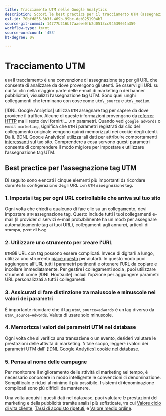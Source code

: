 ```yaml
---
title: Tracciamento UTM nelle Google Analytics
description: Scopri le best practice per il tracciamento UTM (assegnazione tag) nelle Google Analytics.
exl-id: 70bfd855-3b3f-469b-99bc-deb8251904b7
source-git-commit: 14777b216bf7aaeea0fb2d0513cc94539034a359
workflow-type: tm+mt
source-wordcount: '453'
ht-degree: 0%

---
```


# Tracciamento UTM

`UTM` il tracciamento è una convenzione di assegnazione tag per gli URL che consente di analizzare da dove provengono gli utenti. Se osservi gli URL su cui fai clic nella maggior parte delle e-mail di marketing o dei banner pubblicitari, visualizzi l’assegnazione tag UTM. Sono quei lunghi collegamenti che terminano con cose come `utm\_source` e `utm\_medium`.

[!DNL Google Analytics] utilizza `UTM` assegnare tag per sapere da dove proviene il traffico. Alcune di queste informazioni provengono da [referrer HTTP](https://en.wikipedia.org/wiki/HTTP_referer) ma il resto devi fornirti... `UTM` parametri. Quando vedi `google adwords` o `email marketing`, significa che `UTM` i parametri registrati dal clic del collegamento originale vengono quindi memorizzati nei cookie degli utenti. Da lì, [!DNL Google Analytics] utilizza tali dati per [attribuire comportamenti interessanti](../data-analyst/analysis/google-track-user-acq.md) sul tuo sito. Comprendere a cosa servono questi parametri consente di comprendere il modo migliore per impostare e utilizzare l’assegnazione tag UTM.

## Best practice per l’assegnazione tag UTM

Di seguito sono elencati i cinque elementi più importanti da ricordare durante la configurazione degli URL con `UTM` assegnazione tag.

### 1. Imposta i tag per ogni URL controllabile che arriva sul tuo sito

Ogni volta che chiedi a qualcuno di fare clic su un collegamento, devi impostare `UTM` assegnazione tag. Questo include tutti i tuoi collegamenti e-mail (il provider di servizi e-mail probabilmente ha un modo per assegnare automaticamente tag ai tuoi URL), collegamenti agli annunci, articoli di stampa, post di blog.

### 2. Utilizzare uno strumento per creare l’URL

`UTM`Gli URL con tag possono essere complicati. Invece di digitarli a lungo, utilizza uno strumento [piace questo](https://support.google.com/analytics/answer/1033867?hl=en) per aiutarti. In questo modo puoi aggiungere all’URL tutti i parametri pertinenti e ottenere l’URL da copiare e incollare immediatamente. Per gestire i collegamenti social, puoi utilizzare strumenti come [!DNL Hootsuite] includi l’opzione per aggiungere parametri URL personalizzati a tutti i collegamenti.

### 3. Assicurati di fare distinzione tra maiuscole e minuscole nei valori dei parametri

È importante ricordare che il tag `utm\_source=adwords` è un tag diverso da `utm\_source=Adwords`. Valuta di usare solo minuscole.

### 4. Memorizza i valori dei parametri UTM nel database

Ogni volta che si verifica una transazione o un evento, desideri valutare le prestazioni delle attività di marketing. A tale scopo, leggere i valori dei parametri UTM dall&#39; [[!DNL Google Analytics] cookie nel database](../data-analyst/analysis/google-track-user-acq.md).

### 5. Pensa al nome delle campagne

Per monitorare il miglioramento delle attività di marketing nel tempo, è necessario conoscere in modo intelligente le convenzioni di denominazione. Semplificalo e riduci al minimo il più possibile. I sistemi di denominazione complicati sono più difficili da mantenere.

Una volta acquisiti questi dati nel database, puoi valutare le prestazioni del marketing e della pubblicità tramite analisi più sofisticate, tra cui [Valore ciclo di vita cliente](../data-analyst/analysis/ess-expected-ltv.md), [Tassi di acquisto ripetuti](../data-analyst/analysis/repurchase-behavior.md), e [Valore medio ordine](../data-analyst/analysis/basic-analytics.md).
